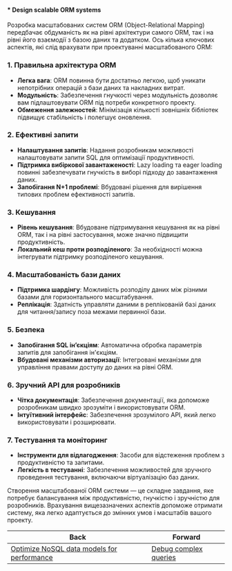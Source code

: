 #### * Design scalable ORM systems

Розробка масштабованих систем ORM (Object-Relational Mapping) передбачає обдуманість як на рівні архітектури самого ORM, так і на рівні його взаємодії з базою даних та додатком. Ось кілька ключових аспектів, які слід врахувати при проектуванні масштабованого ORM:

### 1. **Правильна архітектура ORM**

- **Легка вага**: ORM повинна бути достатньо легкою, щоб уникати непотрібних операцій з бази даних та накладних витрат.
- **Модульність**: Забезпечення гнучкості через модульність дозволяє вам підлаштовувати ORM під потреби конкретного проекту.
- **Обмеження залежностей**: Мінімізація кількості зовнішніх бібліотек підвищує стабільність і полегшує оновлення.

### 2. **Ефективні запити**

- **Налаштування запитів**: Надання розробникам можливості налаштовувати запити SQL для оптимізації продуктивності.
- **Підтримка вибіркової завантаженості**: Lazy loading та eager loading повинні забезпечувати гнучкість в виборі підходу до завантаження даних.
- **Запобігання N+1 проблемі**: Вбудовані рішення для вирішення типових проблем ефективності запитів.

### 3. **Кешування**

- **Рівень кешування**: Вбудоване підтримування кешування як на рівні ORM, так і на рівні застосування, може значно підвищити продуктивність.
- **Локальний кеш проти розподіленого**: За необхідності можна інтегрувати підтримку розподіленого кешування.

### 4. **Масштабованість бази даних**

- **Підтримка шардінгу**: Можливість розподілу даних між різними базами для горизонтального масштабування.
- **Реплікація**: Здатність управляти даними в реплікованій базі даних для читання/запису поза межами первинної бази.

### 5. **Безпека**

- **Запобігання SQL ін’єкціям**: Автоматична обробка параметрів запитів для запобігання ін'єкціям.
- **Вбудовані механізми авторизації**: Інтегровані механізми для управління правами доступу до даних на рівні ORM.

### 6. **Зручний API для розробників**

- **Чітка документація**: Забезпечення документації, яка допоможе розробникам швидко зрозуміти і використовувати ORM.
- **Інтуїтивний інтерфейс**: Забезпечення зрозумілого API, який легко використовувати і розширювати.

### 7. **Тестування та моніторинг**

- **Інструменти для відлагодження**: Засоби для відстеження проблем з продуктивністю та запитами.
- **Легкість в тестуванні**: Забезпечення можливостей для зручного проведення тестування, включаючи віртуалізацію баз даних.

Створення масштабованої ORM системи — це складне завдання, яке потребує балансування між продуктивністю, гнучкістю і зручністю для розробників. Врахування вищезазначених аспектів допоможе отримати систему, яка легко адаптується до змінних умов і масштабів вашого проекту.

| Back | Forward |
|---|---|
| [Optimize NoSQL data models for performance](/ua/senior/database/optimizing-nosql-data-models-for-performance.md)  | [Debug complex queries](/ua/senior/database/debugging-complex-queries.md) |